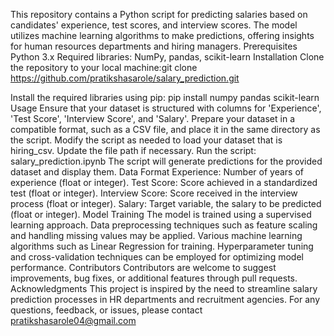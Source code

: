This repository contains a Python script for predicting salaries based on candidates' experience, test scores, and interview scores. The model utilizes machine learning algorithms to make predictions, offering insights for human resources departments and hiring managers.
Prerequisites
Python 3.x
Required libraries: NumPy, pandas, scikit-learn
Installation
Clone the repository to your local machine:git clone https://github.com/pratikshasarole/salary_prediction.git


Install the required libraries using pip:
pip install numpy pandas scikit-learn
Usage
Ensure that your dataset is structured with columns for 'Experience', 'Test Score', 'Interview Score', and 'Salary'.
Prepare your dataset in a compatible format, such as a CSV file, and place it in the same directory as the script.
Modify the script as needed to load your dataset that is hiring_csv. Update the file path if necessary.
Run the script:
salary_prediction.ipynb
The script will generate predictions for the provided dataset and display them.
Data Format
Experience: Number of years of experience (float or integer).
Test Score: Score achieved in a standardized test (float or integer).
Interview Score: Score received in the interview process (float or integer).
Salary: Target variable, the salary to be predicted (float or integer).
Model Training
The model is trained using a supervised learning approach.
Data preprocessing techniques such as feature scaling and handling missing values may be applied.
Various machine learning algorithms such as Linear Regression for training.
Hyperparameter tuning and cross-validation techniques can be employed for optimizing model performance.
Contributors
Contributors are welcome to suggest improvements, bug fixes, or additional features through pull requests.
Acknowledgments
This project is inspired by the need to streamline salary prediction processes in HR departments and recruitment agencies.
For any questions, feedback, or issues, please contact pratikshasarole04@gmail.com
